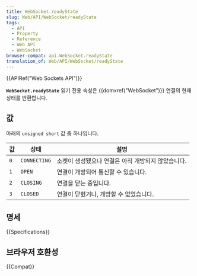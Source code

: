 ```yaml
---
title: WebSocket.readyState
slug: Web/API/WebSocket/readyState
tags:
  - API
  - Property
  - Reference
  - Web API
  - WebSocket
browser-compat: api.WebSocket.readyState
translation_of: Web/API/WebSocket/readyState
---
```


{{APIRef("Web Sockets API")}}

**`WebSocket.readyState`** 읽기 전용 속성은 {{domxref("WebSocket")}} 연결의 현재 상태를 반환합니다.

## 값

아래의 `unsigned short` 값 중 하나입니다.

| 값  | 상태         | 설명                                               |
| --- | ------------ | -------------------------------------------------- |
| `0` | `CONNECTING` | 소켓이 생성됐으나 연결은 아직 개방되지 않았습니다. |
| `1` | `OPEN`       | 연결이 개방되어 통신할 수 있습니다.                |
| `2` | `CLOSING`    | 연결을 닫는 중입니다.                              |
| `3` | `CLOSED`     | 연결이 닫혔거나, 개방할 수 없었습니다.             |

## 명세

{{Specifications}}

## 브라우저 호환성

{{Compat}}
